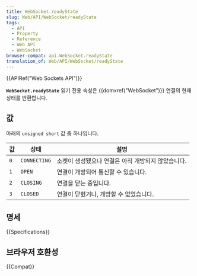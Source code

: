 ```yaml
---
title: WebSocket.readyState
slug: Web/API/WebSocket/readyState
tags:
  - API
  - Property
  - Reference
  - Web API
  - WebSocket
browser-compat: api.WebSocket.readyState
translation_of: Web/API/WebSocket/readyState
---
```


{{APIRef("Web Sockets API")}}

**`WebSocket.readyState`** 읽기 전용 속성은 {{domxref("WebSocket")}} 연결의 현재 상태를 반환합니다.

## 값

아래의 `unsigned short` 값 중 하나입니다.

| 값  | 상태         | 설명                                               |
| --- | ------------ | -------------------------------------------------- |
| `0` | `CONNECTING` | 소켓이 생성됐으나 연결은 아직 개방되지 않았습니다. |
| `1` | `OPEN`       | 연결이 개방되어 통신할 수 있습니다.                |
| `2` | `CLOSING`    | 연결을 닫는 중입니다.                              |
| `3` | `CLOSED`     | 연결이 닫혔거나, 개방할 수 없었습니다.             |

## 명세

{{Specifications}}

## 브라우저 호환성

{{Compat}}
